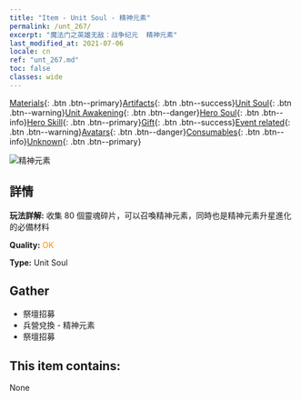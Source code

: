 ```yaml
---
title: "Item - Unit Soul - 精神元素"
permalink: /unt_267/
excerpt: "魔法门之英雄无敌：战争纪元  精神元素"
last_modified_at: 2021-07-06
locale: cn
ref: "unt_267.md"
toc: false
classes: wide
---
```

 [Materials](/ItemsCN/){: .btn .btn--primary}[Artifacts](/ItemsCN/Artifacts/){: .btn .btn--success}[Unit Soul](/ItemsCN/UnitSoul/){: .btn .btn--warning}[Unit Awakening](/ItemsCN/UnitAwakening/){: .btn .btn--danger}[Hero Soul](/ItemsCN/HeroSoul/){: .btn .btn--info}[Hero Skill](/ItemsCN/HeroSkill/){: .btn .btn--primary}[Gift](/ItemsCN/Gift/){: .btn .btn--success}[Event related](/ItemsCN/Events/){: .btn .btn--warning}[Avatars](/ItemsCN/Avatars/){: .btn .btn--danger}[Consumables](/ItemsCN/Consumables/){: .btn .btn--info}[Unknown](/ItemsCN/Unknown/){: .btn .btn--primary}

 ![精神元素](/images/u/ti_jingshenyuansu.jpg)

## 詳情
 **玩法詳解:** 收集 80 個靈魂碎片，可以召喚精神元素，同時也是精神元素升星進化的必備材料

 **Quality:** <span style="color: #FF8C00">OK</span>

 **Type:** Unit Soul

## Gather

*    祭壇招募 
*    兵營兌換 - 精神元素 
*    祭壇招募 

## This item contains:

  None

